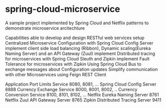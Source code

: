 # spring-cloud-microservice
A sample project implemented by Spring Cloud and Netflix patterns to demonstrate microservice  arcitechture


Capabilities
able to develop and design RESTful web services
setup Centralized Microservice Configuration with Spring Cloud Config Server
implement client side load balancing (Ribbon), Dynamic scaling(Eureka Naming Server) and an API Gateway (Zuul)
implement Distributed tracing for microservices with Spring Cloud Sleuth and Zipkin
implement Fault Tolerance for microservices with Zipkin
Using Spring Cloud Bus to exchange messages about Configuration updates
Simplify communication with other Microservices using Feign REST Client


Application	Port
Limits Service	8080, 8081, ...
Spring Cloud Config Server	8888
Currency Exchange Service	8000, 8001, 8002, ..
Currency Conversion Service	8100, 8101, 8102, ...
Netflix Eureka Naming Server	8761
Netflix Zuul API Gateway Server	8765
Zipkin Distributed Tracing Server	9411
